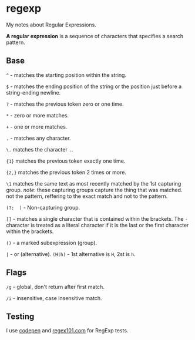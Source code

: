 # regexp
My notes about Regular Expressions.

**A regular expression** is a sequence of characters that specifies a search pattern.

## Base
`^` - matches the starting position within the string.

`$` - matches the ending position of the string or the position just before a string-ending newline.

`?` - matches the previous token zero or one time.

`*` - zero or more matches.

`+` - one or more matches.

`.` - matches any character.

`\.` matches the character `.`.

`{1}` matches the previous token exactly one time.

`{2,}` matches the previous token 2 times or more.

`\1` matches the same text as most recently matched by the 1st capturing group.
*note*: these capturing groups capture the thing that was matched. not the pattern, reffering to the exact match and not to the pattern.

`(?:  )` - Non-capturing group.

`[]` - matches a single character that is contained within the brackets. The `-` character is treated as a literal character if it is the last or the first character within the brackets.

`()` - a marked subexpression (group).

`|` - or (alternative).
`(H|h)` - 1st alternative is `H`, 2st is `h`. 

## Flags
`/g` - global, don't return after first match.

`/i` - insensitive, case insensitive match.

## Testing
I use [codepen](https://codepen.io/pen/?editors=0010) and [regex101.com](https://regex101.com/) for RegExp tests.

